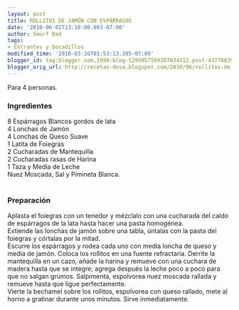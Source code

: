 ```yaml
---
layout: post
title: ROLLITOS DE JAMÓN CON ESPÁRRAGOS
date: '2010-06-02T13:10:00.003-07:00'
author: Smurf Dad
tags:
- Entrantes y bocadillos
modified_time: '2016-03-16T01:53:13.385-07:00'
blogger_id: tag:blogger.com,1999:blog-5299957599287034512.post-4377883938510312265
blogger_orig_url: http://recetas-desa.blogspot.com/2010/06/rollitos-de-jamon-con-esparragos.html
---
```


Para 4 personas.<br /><h3>Ingredientes</h3>8 Espárragos Blancos gordos de lata<br />4 Lonchas de Jamón<br />4 Lonchas de Queso Suave<br />1 Latita de Foiegras<br />2 Cucharadas de Mantequilla<br />2 Cucharadas rasas de Harina<br />1 Taza y Media de Leche<br />Nuez Moscada, Sal y Pimineta Blanca.<br /><br /><h3>Preparación</h3>Aplasta el foiegras con un tenedor y mézclalo con una cucharada del caldo de espárragos de la lata hasta hacer una pasta homogénea.<br />Extiende las lonchas de jamón sobre una tabla, úntalas con la pasta del foiegras y córtalas por la mitad.<br />Escurre los espárragos y rodea cada uno con media loncha de queso y media de jamón. Coloca los rollitos en una fuente refractaria. Derrite la mantequilla en un cazo, añade la harina y remueve con una cuchara de madera hasta que se integre; agrega después la leche poco a poco para que no salgan grumos. Salpimenta, espolvorea nuez moscada rallada y remueve hasta que ligue perfectamente.<br />Vierte la bechamel sobre los rollitos, espolvorea con queso rallado, mete al horno a gratinar durante unos minutos. Sirve inmediatamente.